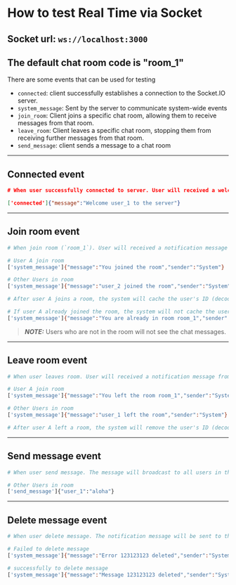 # How to test Real Time via Socket

## Socket url: `ws://localhost:3000`

## The default chat room code is "room_1"

There are some events that can be used for testing

- `connected`: client successfully establishes a connection to the Socket.IO server.
- `system_message`: Sent by the server to communicate system-wide events
- `join_room`: Client joins a specific chat room, allowing them to receive messages from that room.
- `leave_room`: Client leaves a specific chat room, stopping them from receiving further messages from that room.
- `send_message`: client sends a message to a chat room

---

## Connected event

```json
# When user successfully connected to server. User will received a welcomed message from system

['connected']{"message":"Welcome user_1 to the server"}
```

---

## Join room event

```bash
# When join room (`room_1`). User will received a notification message from system and also broadcast to all users in the room different notification message

# User A join room
['system_message']{"message":"You joined the room","sender":"System"}

# Other Users in room
['system_message']{"message":"user_2 joined the room","sender":"System"}

# After user A joins a room, the system will cache the user's ID (decoded from the token) in Redis and then retrieve all the messages from that room.

# If user A already joined the room, the system will not cache the user's ID in Redis again and send a notification message.
['system_message']{"message":"You are already in room room_1","sender":"System"}
```

> **_NOTE:_** Users who are not in the room will not see the chat messages.

---

## Leave room event

```bash
# When user leaves room. User will received a notification message from system and also broadcast to all users in the room different notification message

# User A join room
['system_message']{"message":"You left the room room_1","sender":"System"}

# Other Users in room
['system_message']{"message":"user_1 left the room","sender":"System"}

# After user A left a room, the system will remove the user's ID (decoded from the token) in Redis.
```

---

## Send message event

```bash
# When user send message. The message will broadcast to all users in the room

# Other Users in room
['send_message']{"user_1":"aloha"}
```

---

## Delete message event

```bash
# When user delete message. The notification message will be sent to that user

# Failed to delete message
['system_message']{"message":"Error 123123123 deleted","sender":"System"}

# successfully to delete message
['system_message']{"message":"Message 123123123 deleted","sender":"System"}
```
